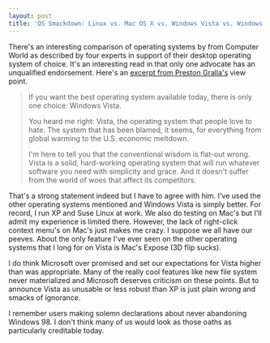 ```yaml
---
layout: post  
title: 'OS Smackdown: Linux vs. Mac OS X vs. Windows Vista vs. Windows XP'
---
```

There's an interesting comparison of operating systems by from Computer World as described by four experts in support of their desktop operating system of choice. It's an interesting read in that only one advocate has an unqualified endorsement. Here's an [excerpt from Preston Gralla's](http://www.computerworld.com/action/article.do?command=viewArticleBasic&articleId=9075000&pageNumber=4) view point.

> If you want the best operating system available today, there is only one choice: Windows Vista.
> 
> You heard me right: Vista, the operating system that people love to hate. The system that has been blamed, it seems, for everything from global warming to the U.S. economic meltdown.
> 
> I'm here to tell you that the conventional wisdom is flat-out wrong. Vista is a solid, hard-working operating system that will run whatever software you need with simplicity and grace. And it doesn't suffer from the world of woes that affect its competitors.

That's a strong statement indeed but I have to agree with him. I've used the other operating systems mentioned and Windows Vista is simply better. For record, I run XP and Suse Linux at work. We also do testing on Mac's but I'll admit my experience is limited there. However, the lack of right-click context menu's on Mac's just makes me crazy. I suppose we all have our peeves. About the only feature I've ever seen on the other operating systems that I long for on Vista is Mac's Expose (3D flip sucks).

I do think Microsoft over promised and set our expectations for Vista higher than was appropriate. Many of the really cool features like new file system never materialized and Microsoft deserves criticism on these points. But to announce Vista as unusable or less robust than XP is just plain wrong and smacks of ignorance.

I remember users making solemn declarations about never abandoning Windows 98. I don't think many of us would look as those oaths as particularly creditable today.
